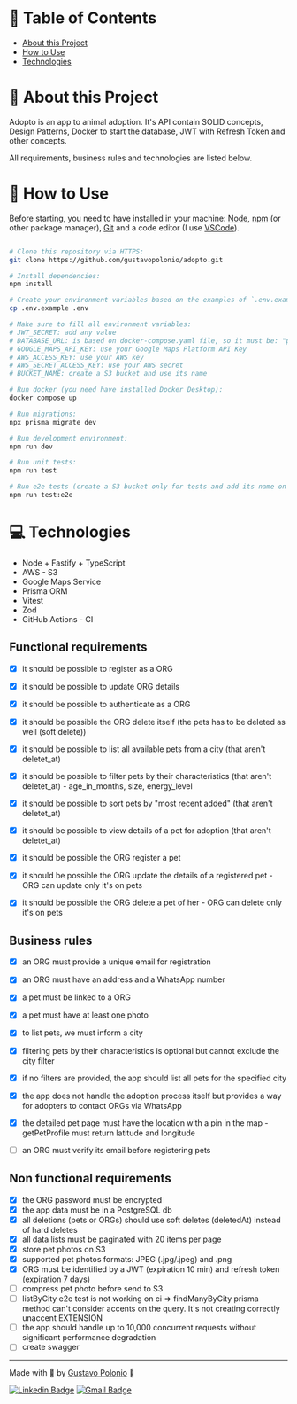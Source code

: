 # :pushpin: Table of Contents
* [About this Project](#book-about-this-project)
* [How to Use](#construction_worker-how-to-use)
* [Technologies](#computer-technologies)

# :book: About this Project

Adopto is an app to animal adoption. It's API contain SOLID concepts, Design Patterns, Docker to start the database, JWT with Refresh Token and other concepts.

All requirements, business rules and technologies are listed below.

# :construction_worker: How to Use

Before starting, you need to have installed in your machine: [Node](https://nodejs.org/en/download/), [npm](https://www.npmjs.com/) (or other package manager), [Git](https://git-scm.com/) 
and a code editor (I use [VSCode](https://code.visualstudio.com/)).

```bash

# Clone this repository via HTTPS:
git clone https://github.com/gustavopolonio/adopto.git

# Install dependencies:
npm install

# Create your environment variables based on the examples of `.env.example`
cp .env.example .env

# Make sure to fill all environment variables:
# JWT_SECRET: add any value
# DATABASE_URL: is based on docker-compose.yaml file, so it must be: "postgresql://docker:docker@localhost:5432/apisolid?schema=public"
# GOOGLE_MAPS_API_KEY: use your Google Maps Platform API Key
# AWS_ACCESS_KEY: use your AWS key
# AWS_SECRET_ACCESS_KEY: use your AWS secret
# BUCKET_NAME: create a S3 bucket and use its name

# Run docker (you need have installed Docker Desktop):
docker compose up

# Run migrations:
npx prisma migrate dev

# Run development environment:
npm run dev

# Run unit tests:
npm run test

# Run e2e tests (create a S3 bucket only for tests and add its name on `vite.config.mts` file):
npm run test:e2e

```

# :computer: Technologies

* Node + Fastify + TypeScript
* AWS - S3
* Google Maps Service
* Prisma ORM
* Vitest
* Zod
* GitHub Actions - CI

## Functional requirements

- [x] it should be possible to register as a ORG
- [x] it should be possible to update ORG details
- [x] it should be possible to authenticate as a ORG
- [x] it should be possible the ORG delete itself (the pets has to be deleted as well (soft delete))
- [x] it should be possible to list all available pets from a city (that aren't deletet_at)
- [x] it should be possible to filter pets by their characteristics (that aren't deletet_at) - age_in_months, size, energy_level
- [x] it should be possible to sort pets by "most recent added" (that aren't deletet_at)
- [x] it should be possible to view details of a pet for adoption (that aren't deletet_at)
- [x] it should be possible the ORG register a pet
- [x] it should be possible the ORG update the details of a registered pet - ORG can update only it's on pets
- [x] it should be possible the ORG delete a pet of her - ORG can delete only it's on pets


## Business rules

- [x] an ORG must provide a unique email for registration
- [x] an ORG must have an address and a WhatsApp number
- [x] a pet must be linked to a ORG
- [x] a pet must have at least one photo
- [x] to list pets, we must inform a city
- [x] filtering pets by their characteristics is optional but cannot exclude the city filter
- [x] if no filters are provided, the app should list all pets for the specified city
- [x] the app does not handle the adoption process itself but provides a way for adopters to contact ORGs via WhatsApp
- [x] the detailed pet page must have the location with a pin in the map - getPetProfile must return latitude and longitude
- [ ] an ORG must verify its email before registering pets


## Non functional requirements

- [x] the ORG password must be encrypted
- [x] the app data must be in a PostgreSQL db
- [x] all deletions (pets or ORGs) should use soft deletes (deletedAt) instead of hard deletes
- [x] all data lists must be paginated with 20 items per page
- [x] store pet photos on S3
- [x] supported pet photos formats: JPEG (.jpg/.jpeg) and .png
- [x] ORG must be identified by a JWT (expiration 10 min) and refresh token (expiration 7 days)
- [ ] compress pet photo before send to S3
- [ ] listByCity e2e test is not working on ci => findManyByCity prisma method can't consider accents on the query. It's not creating correctly unaccent EXTENSION
- [ ] the app should handle up to 10,000 concurrent requests without significant performance degradation
- [ ] create swagger

---

Made with :green_heart: by [Gustavo Polonio](https://github.com/gustavopolonio) 🚀

[![Linkedin Badge](https://img.shields.io/badge/-Gustavo-blue?style=flat-square&logo=Linkedin&logoColor=white&link=https://www.linkedin.com/in/gustavo-polonio-04b77a169/)](https://www.linkedin.com/in/gustavo-polonio-04b77a169/)
[![Gmail Badge](https://img.shields.io/badge/-gustavopolonio1@gmail.com-c14438?style=flat-square&logo=Gmail&logoColor=white&link=mailto:gustavopolonio1@gmail.com)](mailto:gustavopolonio1@gmail.com)
